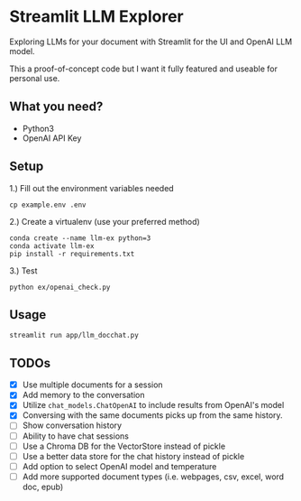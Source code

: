 Streamlit LLM Explorer
===

Exploring LLMs for your document with Streamlit for the UI
and OpenAI LLM model.

This a proof-of-concept code but I want it fully featured and useable
for personal use.


## What you need?

- Python3
- OpenAI API Key


## Setup

1.) Fill out the environment variables needed

```
cp example.env .env
```


2.) Create a virtualenv (use your preferred method)

```
conda create --name llm-ex python=3
conda activate llm-ex
pip install -r requirements.txt
```

3.) Test

```
python ex/openai_check.py
```

## Usage


```
streamlit run app/llm_docchat.py
```


## TODOs

- [x] Use multiple documents for a session
- [x] Add memory to the conversation
- [x] Utilize `chat_models.ChatOpenAI` to include results from OpenAI's model
- [x] Conversing with the same documents picks up from the same history.
- [ ] Show conversation history
- [ ] Ability to have chat sessions
- [ ] Use a Chroma DB for the VectorStore instead of pickle
- [ ] Use a better data store for the chat history instead of pickle
- [ ] Add option to select OpenAI model and temperature
- [ ] Add more supported document types (i.e. webpages, csv, excel, word doc, epub)
